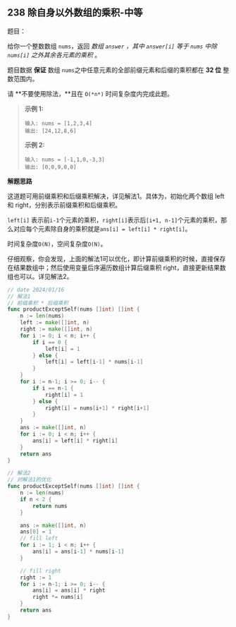 ## 238 除自身以外数组的乘积-中等

题目：

给你一个整数数组 `nums`，返回 *数组 `answer` ，其中 `answer[i]` 等于 `nums` 中除 `nums[i]` 之外其余各元素的乘积* 。

题目数据 **保证** 数组 `nums`之中任意元素的全部前缀元素和后缀的乘积都在 **32 位** 整数范围内。

请 **不要使用除法，**且在 `O(*n*)` 时间复杂度内完成此题。



> **示例 1:**
>
> ```
> 输入: nums = [1,2,3,4]
> 输出: [24,12,8,6]
> ```
>
> **示例 2:**
>
> ```
> 输入: nums = [-1,1,0,-3,3]
> 输出: [0,0,9,0,0]
> ```



**解题思路**

这道题可用前缀乘积和后缀乘积解决，详见解法1。具体为，初始化两个数组 left 和 right，分别表示前缀乘积和后缀乘积。

`left[i]` 表示前`i-1`个元素的乘积，`right[i]`表示后`[i+1, n-1]`个元素的乘积，那么对应每个元素除自身的乘积就是`ans[i] = left[i] * right[i]`。

时间复杂度`O(N)`，空间复杂度`O(N)`。



仔细观察，你会发现，上面的解法1可以优化，即计算前缀乘积的时候，直接保存在结果数组中；然后使用变量后序遍历数组计算后缀乘积 right，直接更新结果数组也可以。详见解法2。



```go
// date 2024/01/16
// 解法1
// 前缀乘积 * 后缀乘积
func productExceptSelf(nums []int) []int {
    n := len(nums)
    left := make([]int, n)
    right := make([]int, n)
    for i := 0; i < n; i++ {
        if i == 0 {
            left[i] = 1
        } else {
            left[i] = left[i-1] * nums[i-1]
        }
    }
    for i := n-1; i >= 0; i-- {
        if i == n-1 {
            right[i] = 1
        } else {
            right[i] = nums[i+1] * right[i+1]
        }
    }
    ans := make([]int, n)
    for i := 0; i < n; i++ {
        ans[i] = left[i] * right[i]
    }
    return ans
}

// 解法2
// 对解法1的优化
func productExceptSelf(nums []int) []int {
    n := len(nums)
    if n < 2 {
        return nums
    }

    ans := make([]int, n)
    ans[0] = 1
    // fill left
    for i := 1; i < n; i++ {
        ans[i] = ans[i-1] * nums[i-1]
    }

    // fill right
    right := 1
    for i := n-1; i >= 0; i-- {
        ans[i] = ans[i] * right
        right *= nums[i]
    }
    return ans
}
```

